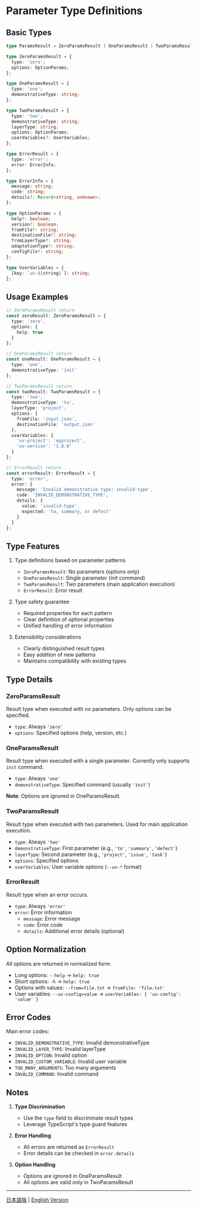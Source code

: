 # Parameter Type Definitions

## Basic Types

```typescript
type ParamsResult = ZeroParamsResult | OneParamsResult | TwoParamsResult | ErrorResult;

type ZeroParamsResult = {
  type: 'zero';
  options: OptionParams;
};

type OneParamsResult = {
  type: 'one';
  demonstrativeType: string;
};

type TwoParamsResult = {
  type: 'two';
  demonstrativeType: string;
  layerType: string;
  options: OptionParams;
  userVariables?: UserVariables;
};

type ErrorResult = {
  type: 'error';
  error: ErrorInfo;
};

type ErrorInfo = {
  message: string;
  code: string;
  details?: Record<string, unknown>;
};

type OptionParams = {
  help?: boolean;
  version?: boolean;
  fromFile?: string;
  destinationFile?: string;
  fromLayerType?: string;
  adaptationType?: string;
  configFile?: string;
};

type UserVariables = {
  [key: `uv-${string}`]: string;
};
```

## Usage Examples

```typescript
// ZeroParamsResult return
const zeroResult: ZeroParamsResult = {
  type: 'zero',
  options: {
    help: true
  }
};

// OneParamsResult return
const oneResult: OneParamsResult = {
  type: 'one',
  demonstrativeType: 'init'
};

// TwoParamsResult return
const twoResult: TwoParamsResult = {
  type: 'two',
  demonstrativeType: 'to',
  layerType: 'project',
  options: {
    fromFile: 'input.json',
    destinationFile: 'output.json'
  },
  userVariables: {
    'uv-project': 'myproject',
    'uv-version': '1.0.0'
  }
};

// ErrorResult return
const errorResult: ErrorResult = {
  type: 'error',
  error: {
    message: 'Invalid demonstrative type: invalid-type',
    code: 'INVALID_DEMONSTRATIVE_TYPE',
    details: {
      value: 'invalid-type',
      expected: 'to, summary, or defect'
    }
  }
};
```

## Type Features

1. Type definitions based on parameter patterns
   - `ZeroParamsResult`: No parameters (options only)
   - `OneParamsResult`: Single parameter (init command)
   - `TwoParamsResult`: Two parameters (main application execution)
   - `ErrorResult`: Error result

2. Type safety guarantee
   - Required properties for each pattern
   - Clear definition of optional properties
   - Unified handling of error information

3. Extensibility considerations
   - Clearly distinguished result types
   - Easy addition of new patterns
   - Maintains compatibility with existing types

## Type Details

### ZeroParamsResult

Result type when executed with no parameters. Only options can be specified.

- `type`: Always `'zero'`
- `options`: Specified options (help, version, etc.)

### OneParamsResult

Result type when executed with a single parameter. Currently only supports `init` command.

- `type`: Always `'one'`
- `demonstrativeType`: Specified command (usually `'init'`)

**Note**: Options are ignored in OneParamsResult.

### TwoParamsResult

Result type when executed with two parameters. Used for main application execution.

- `type`: Always `'two'`
- `demonstrativeType`: First parameter (e.g., `'to'`, `'summary'`, `'defect'`)
- `layerType`: Second parameter (e.g., `'project'`, `'issue'`, `'task'`)
- `options`: Specified options
- `userVariables`: User variable options (`--uv-*` format)

### ErrorResult

Result type when an error occurs.

- `type`: Always `'error'`
- `error`: Error information
  - `message`: Error message
  - `code`: Error code
  - `details`: Additional error details (optional)

## Option Normalization

All options are returned in normalized form:

- Long options: `--help` → `help: true`
- Short options: `-h` → `help: true`
- Options with values: `--from=file.txt` → `fromFile: 'file.txt'`
- User variables: `--uv-config=value` → `userVariables: { 'uv-config': 'value' }`

## Error Codes

Main error codes:

- `INVALID_DEMONSTRATIVE_TYPE`: Invalid demonstrativeType
- `INVALID_LAYER_TYPE`: Invalid layerType
- `INVALID_OPTION`: Invalid option
- `INVALID_CUSTOM_VARIABLE`: Invalid user variable
- `TOO_MANY_ARGUMENTS`: Too many arguments
- `INVALID_COMMAND`: Invalid command

## Notes

1. **Type Discrimination**
   - Use the `type` field to discriminate result types
   - Leverage TypeScript's type guard features

2. **Error Handling**
   - All errors are returned as `ErrorResult`
   - Error details can be checked in `error.details`

3. **Option Handling**
   - Options are ignored in OneParamsResult
   - All options are valid only in TwoParamsResult

---

[日本語版](params_type.ja.md) | [English Version](params_type.md)